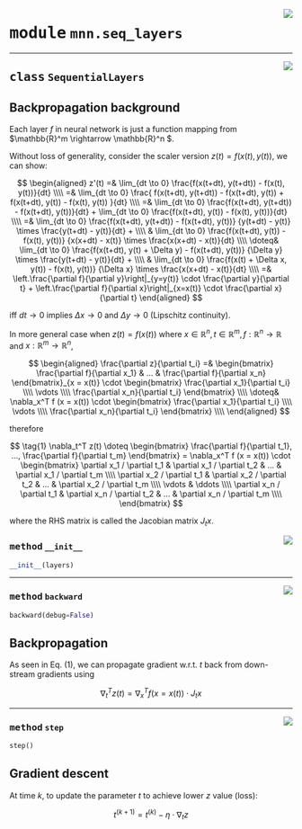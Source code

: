 <!-- markdownlint-disable -->

<a href="../mnn/seq_layers.py#L0"><img align="right" style="float:right;" src="https://img.shields.io/badge/-source-cccccc?style=flat-square"></a>

# <kbd>module</kbd> `mnn.seq_layers`






---

<a href="../mnn/seq_layers.py#L5"><img align="right" style="float:right;" src="https://img.shields.io/badge/-source-cccccc?style=flat-square"></a>

## <kbd>class</kbd> `SequentialLayers`
## Backpropagation background 

Each layer $f$ in neural network is just a function mapping from $\mathbb{R}^m \rightarrow \mathbb{R}^n $. 

Without loss of generality, consider the scaler version $z(t) = f(x(t), y(t))$, we can show: 

$$ \begin{aligned}  z'(t) =& \lim_{dt \to 0} \frac{f(x(t+dt), y(t+dt)) - f(x(t), y(t))}{dt} \\\\  =& \lim_{dt \to 0} \frac{  f(x(t+dt), y(t+dt)) - f(x(t+dt), y(t))  + f(x(t+dt), y(t)) - f(x(t), y(t))  }{dt} \\\\  =& \lim_{dt \to 0} \frac{f(x(t+dt), y(t+dt)) - f(x(t+dt), y(t))}{dt}  + \lim_{dt \to 0} \frac{f(x(t+dt), y(t)) - f(x(t), y(t))}{dt} \\\\  =& \lim_{dt \to 0} \frac{f(x(t+dt), y(t+dt)) - f(x(t+dt), y(t))}  {y(t+dt) - y(t)} \times  \frac{y(t+dt) - y(t)}{dt} + \\\\  & \lim_{dt \to 0} \frac{f(x(t+dt), y(t)) - f(x(t), y(t))}  {x(x+dt) - x(t)} \times  \frac{x(x+dt) - x(t)}{dt} \\\\  \doteq& \lim_{dt \to 0} \frac{f(x(t+dt), y(t) + \Delta y) - f(x(t+dt), y(t))}  {\Delta y} \times  \frac{y(t+dt) - y(t)}{dt} + \\\\  & \lim_{dt \to 0} \frac{f(x(t) + \Delta x, y(t)) - f(x(t), y(t))}  {\Delta x} \times  \frac{x(x+dt) - x(t)}{dt} \\\\  =& \left.\frac{\partial f}{\partial y}\right|_{y=y(t)} \cdot \frac{\partial y}{\partial t}  + \left.\frac{\partial f}{\partial x}\right|_{x=x(t)} \cdot \frac{\partial x}{\partial t} \end{aligned} $$ 

iff $dt \rightarrow 0$ implies $\Delta x \rightarrow 0$ and $\Delta y \rightarrow 0$ (Lipschitz continuity). 

In more general case when $z(t) = f(x(t))$ where $x \in \mathbb{R}^n, t \in \mathbb{R}^m, f: \mathbb{R}^n \rightarrow \mathbb{R}$ and $x: \mathbb{R}^m \rightarrow \mathbb{R}^n$, 

$$ \begin{aligned} \frac{\partial z}{\partial t_i} =& \begin{bmatrix} \frac{\partial f}{\partial x_1} & ... & \frac{\partial f}{\partial x_n} \end{bmatrix}_{x = x(t)} \cdot \begin{bmatrix} \frac{\partial x_1}{\partial t_i} \\\\ \vdots \\\\ \frac{\partial x_n}{\partial t_i} \end{bmatrix} \\\\ \doteq& \nabla_x^T f (x = x(t)) \cdot \begin{bmatrix} \frac{\partial x_1}{\partial t_i} \\\\ \vdots \\\\ \frac{\partial x_n}{\partial t_i} \end{bmatrix} \\\\ \end{aligned} $$ 

therefore 

$$ \tag{1} \nabla_t^T z(t) \doteq \begin{bmatrix} \frac{\partial f}{\partial t_1}, ..., \frac{\partial f}{\partial t_m} \end{bmatrix} = \nabla_x^T f (x = x(t)) \cdot \begin{bmatrix}  \partial x_1 / \partial t_1 & \partial x_1 / \partial t_2 & ... & \partial x_1 / \partial t_m \\\\  \partial x_2 / \partial t_1 & \partial x_2 / \partial t_2 & ... & \partial x_2 / \partial t_m \\\\  \vdots & \ddots \\\\  \partial x_n / \partial t_1 & \partial x_n / \partial t_2 & ... & \partial x_n / \partial t_m \\\\ \end{bmatrix} $$ 

where the RHS matrix is called the Jacobian matrix $J_t x$. 

<a href="../mnn/seq_layers.py#L64"><img align="right" style="float:right;" src="https://img.shields.io/badge/-source-cccccc?style=flat-square"></a>

### <kbd>method</kbd> `__init__`

```python
__init__(layers)
```








---

<a href="../mnn/seq_layers.py#L75"><img align="right" style="float:right;" src="https://img.shields.io/badge/-source-cccccc?style=flat-square"></a>

### <kbd>method</kbd> `backward`

```python
backward(debug=False)
```

## Backpropagation 

As seen in Eq. (1), we can propagate gradient w.r.t. $t$ back from down-stream gradients using 

$$  \nabla_t^T z(t) = \nabla_x^T f (x = x(t)) \cdot J_t x $$ 

---

<a href="../mnn/seq_layers.py#L96"><img align="right" style="float:right;" src="https://img.shields.io/badge/-source-cccccc?style=flat-square"></a>

### <kbd>method</kbd> `step`

```python
step()
```

## Gradient descent 

At time $k$, to update the parameter $t$ to achieve lower $z$ value (loss): 

$$ t^{(k + 1)} = t^{(k)} - \eta \cdot \nabla_t z $$ 


